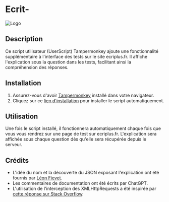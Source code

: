 # Ecrit-

![Logo](https://www.google.com/s2/favicons?sz=64&domain=ecriplus.fr)

## Description

Ce script utilisateur (UserScript) Tampermonkey ajoute une fonctionnalité supplémentaire à l'interface des tests sur le site ecriplus.fr. Il affiche l'explication sous la question dans les tests, facilitant ainsi la compréhension des réponses.

## Installation

1. Assurez-vous d'avoir [Tampermonkey](https://www.tampermonkey.net/) installé dans votre navigateur.
2. Cliquez sur ce [lien d'installation](#) pour installer le script automatiquement.

## Utilisation

Une fois le script installé, il fonctionnera automatiquement chaque fois que vous vous rendrez sur une page de test sur ecriplus.fr. L'explication sera affichée sous chaque question dès qu'elle sera récupérée depuis le serveur.

## Crédits

- L'idée du nom et la découverte du JSON exposant l'explication ont été fournis par [Léon Fievet](https://github.com/Pixnop/).
- Les commentaires de documentation ont été écrits par ChatGPT.
- L'utilisation de l'interception des XMLHttpRequests a été inspirée par [cette réponse sur Stack Overflow](https://stackoverflow.com/questions/629671/how-can-i-intercept-xmlhttprequests-from-a-greasemonkey-script).